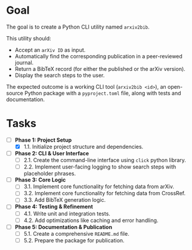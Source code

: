 # Goal

The goal is to create a Python CLI utility named `arxiv2bib`.

This utility should:

*   Accept an `arXiv ID` as input.
*   Automatically find the corresponding publication in a peer-reviewed journal.
*   Return a BibTeX record (for either the published or the arXiv version).
*   Display the search steps to the user.

The expected outcome is a working CLI tool (`arxiv2bib <id>`), an open-source Python package with a `pyproject.toml` file, along with tests and documentation.

# Tasks

- [ ] **Phase 1: Project Setup**
    - [x] 1.1. Initialize project structure and dependencies.
- [ ] **Phase 2: CLI & User Interface**
    - [ ] 2.1. Create the command-line interface using `click` python library.
    - [ ] 2.2. Implement user-facing logging to show search steps with placeholder phrases.
- [ ] **Phase 3: Core Logic**
    - [ ] 3.1. Implement core functionality for fetching data from arXiv.
    - [ ] 3.2. Implement core functionality for fetching data from CrossRef.
    - [ ] 3.3. Add BibTeX generation logic.
- [ ] **Phase 4: Testing & Refinement**
    - [ ] 4.1. Write unit and integration tests.
    - [ ] 4.2. Add optimizations like caching and error handling.
- [ ] **Phase 5: Documentation & Publication**
    - [ ] 5.1. Create a comprehensive `README.md` file.
    - [ ] 5.2. Prepare the package for publication.
